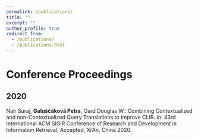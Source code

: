 ```yaml
---
permalink: /publications/
title: ""
excerpt: ""
author_profile: true
redirect_from: 
  - /publications/
  - /publications.html
---
```


# Conference Proceedings
## 2020

Nair Suraj, **Galuščáková Petra**, Oard Douglas W.: Combining Contextualized and non-Contextualized Query Translations to Improve CLIR. In: 43rd International ACM SIGIR Conference of Research and Development in Information Retrieval, Accepted, Xi’An, China 2020.
